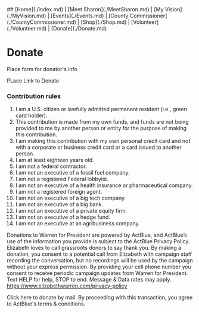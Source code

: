 <div></div>
## [Home](./index.md) | [Meet Sharon](./MeetSharon.md) | [My Vision](./MyVision.md) | [Events](./Events.md) | [County Commissioner](./CountyCommissioner.md) | [Shop](./Shop.md) | [Volunteer](./Volunteer.md) | [Donate](./Donate.md) 

# Donate

Place form for donator's info

PLace Link to Donate


### Contribution rules
1. I am a U.S. citizen or lawfully admitted permanent resident (i.e., green card holder).
1. This contribution is made from my own funds, and funds are not being provided to me by another person or entity for the purpose of making this contribution.
1. I am making this contribution with my own personal credit card and not with a corporate or business credit card or a card issued to another person.
1. I am at least eighteen years old.
1. I am not a federal contractor.
1. I am not an executive of a fossil fuel company.
1. I am not a registered Federal lobbyist.
1. I am not an executive of a health insurance or pharmaceutical company.
1. I am not a registered foreign agent.
1. I am not an executive of a big tech company.
1. I am not an executive of a big bank.
1. I am not an executive of a private equity firm.
1. I am not an executive of a hedge fund.
1. I am not an executive at an agribusiness company.


Donations to Warren for President are powered by ActBlue, and ActBlue’s use of the information you provide is subject to the  ActBlue Privacy Policy. Elizabeth loves to call grassroots donors to say thank you. By making a donation, you consent to a potential call from Elizabeth with campaign staff recording the conversation, but no recordings will be used by the campaign without your express permission. By providing your cell phone number you consent to receive periodic campaign updates from Warren for President. Text HELP for help, STOP to end. Message & Data rates may apply. https://www.elizabethwarren.com/privacy-policy

Click here to donate by mail.
By proceeding with this transaction, you agree to ActBlue's terms & conditions.
